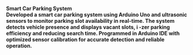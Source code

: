 <b> Smart Car Parking System <b><br>
Developed a smart car parking system using Arduino Uno and ultrasonic sensors to monitor parking 
slot availability in real-time. The system detects vehicle presence and displays vacant slots, i
-zer parking efficiency and reducing search time. Programmed in Arduino IDE with optimized sensor 
calibration for accurate detection and reliable operation.
